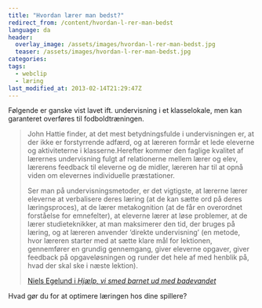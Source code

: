 ```yaml
---
title: "Hvordan lærer man bedst?"
redirect_from: /content/hvordan-l-rer-man-bedst
language: da
header:
  overlay_image: /assets/images/hvordan-l-rer-man-bedst.jpg
  teaser: /assets/images/hvordan-l-rer-man-bedst.jpg
categories:
tags:
  - webclip
  - læring
last_modified_at: 2013-02-14T21:29:47Z
---
```


Følgende er ganske vist lavet ift. undervisning i et klasselokale, men kan garanteret overføres til fodboldtræningen.

> John Hattie finder, at det mest betydningsfulde i undervisningen er, at der ikke er forstyrrende adfærd, og at læreren formår et lede eleverne og aktiviteterne i klasserne.Herefter kommer den faglige kvalitet af lærernes undervisning fulgt af relationerne mellem lærer og elev, lærerens feedback til eleverne og de midler, læreren har til at opnå viden om elevernes individuelle præstationer.
> 
> Ser man på undervisningsmetoder, er det vigtigste, at lærerne lærer eleverne at verbalisere deres læring (at de kan sætte ord på deres læringsproces), at de lærer metakognition (at de får en overordnet forståelse for emnefelter), at eleverne lærer at løse problemer, at de lærer studieteknikker, at man maksimerer den tid, der bruges på læring, og at læreren anvender ’direkte undervisning’ (en metode, hvor læreren starter med at sætte klare mål for lektionen, gennemfører en grundig gennemgang, giver eleverne opgaver, giver feedback på opgaveløsningen og runder det hele af med henblik på, hvad der skal ske i næste lektion).
> 
> [Niels Egelund i _Hjælp, vi smed barnet ud med badevandet_](https://politiken.dk/debat/kroniken/art5469156/Hj%C3%A6lp-vi-smed-barnet-ud-med-badevandet)

Hvad gør du for at optimere læringen hos dine spillere?
